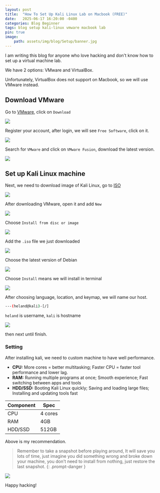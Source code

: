 ```yaml
---
layout: post
title:  "How To Set Up Kali Linux Lab on Macbook (FREE)"
date:   2025-06-17 16:20:00 -0400
categories: Blog Beginner
tags: blog setup kali-linux vmware macbook lab
pin: true
image:
    path: assets/img/blog/Setup/banner.jpg
---
```


I am writing this blog for anyone who love hacking and don't know how to set up a virtual machine lab. 

We have 2 options: VMware and VirtualBox. 

Unfortunately, VirtualBox does not support on Macbook, so we will use VMware instead.

## Download VMware

Go to [VMware](https://www.vmware.com/products/desktop-hypervisor/workstation-and-fusion), click on `Download`

![](assets/img/blog/Setup/1.png)

Register your account, after login, we will see `Free Software`, click on it.

![](assets/img/blog/Setup/2.png)

Search for `VMware` and click on `VMware Fusion`, download the latest version.

![](assets/img/blog/Setup/3.png)

## Set up Kali Linux machine

Next, we need to download image of Kali Linux, go to [ISO](https://www.kali.org/get-kali/#kali-installer-images)

![](assets/img/blog/Setup/4.png)

After downloading VMware, open it and add `New`

![](assets/img/blog/Setup/5.png)

Choose `Install from disc or image`

![](assets/img/blog/Setup/6.png)

Add the `.iso` file we just downloaded

![](assets/img/blog/Setup/7.png)

Choose the latest version of Debian

![](assets/img/blog/Setup/8.png)

Choose `Install` means we will install in terminal

![](assets/img/blog/Setup/9.png)

After choosing language, location, and keymap, we will name our host.

```bash
---(heland@kali)-[/]
```

`heland` is username, `kali` is hostname

![](assets/img/blog/Setup/10.png)

then next until finish.

### Setting

After installing kali, we need to custom machine to have well performance.

- **CPU:** More cores = better multitasking; Faster CPU = faster tool performance and lower lag.
- **RAM:** Running multiple programs at once; Smooth experience; Fast switching between apps and tools
- **HDD/SSD:** Booting Kali Linux quickly; Saving and loading large files; Installing and updating tools fast

| Component | Spec|
|-----------|-----|
| CPU | 4 cores |
| RAM | 4GB |
| HDD/SSD | 512GB |

Above is my recommendation.

> Remember to take a snapshot before playing around, It will save you lots of time, just imagine you did something wrong and broke down your machine, you don't need to install from nothing, just restore the last snapshot.
{: .prompt-danger }

![](assets/img/blog/Setup/11.png)

Happy hacking!
